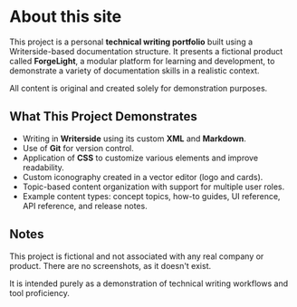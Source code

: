 # About this site

This project is a personal **technical writing portfolio** built using a Writerside-based documentation structure.
It presents a fictional product called **ForgeLight**, a modular platform for learning and development,
to demonstrate a variety of documentation skills in a realistic context.

All content is original and created solely for demonstration purposes.

## What This Project Demonstrates

- Writing in **Writerside** using its custom **XML** and **Markdown**.
- Use of **Git** for version control.
- Application of **CSS** to customize various elements and improve readability.
- Custom iconography created in a vector editor (logo and cards).
- Topic-based content organization with support for multiple user roles.
- Example content types: concept topics, how-to guides, UI reference, API reference, and release notes.

## Notes

This project is fictional and not associated with any real company or product. 
There are no screenshots, as it doesn't exist.

It is intended purely as a demonstration of technical writing workflows and tool proficiency.